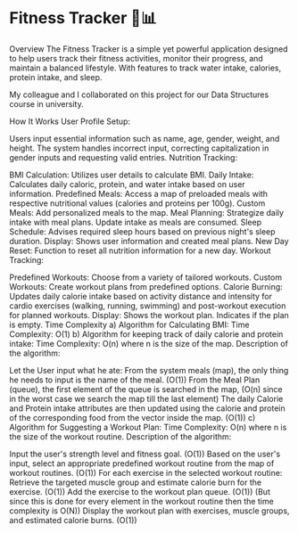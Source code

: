 # Fitness Tracker 💪📊
Overview
The Fitness Tracker is a simple yet powerful application designed to help users track their fitness activities, monitor their progress, and maintain a balanced lifestyle. With features to track water intake, calories, protein intake, and sleep.

My colleague and I collaborated on this project for our Data Structures course in university. 

How It Works
User Profile Setup:

Users input essential information such as name, age, gender, weight, and height.
The system handles incorrect input, correcting capitalization in gender inputs and requesting valid entries.
Nutrition Tracking:

BMI Calculation: Utilizes user details to calculate BMI.
Daily Intake: Calculates daily caloric, protein, and water intake based on user information.
Predefined Meals: Access a map of preloaded meals with respective nutritional values (calories and proteins per 100g).
Custom Meals: Add personalized meals to the map.
Meal Planning: Strategize daily intake with meal plans. Update intake as meals are consumed.
Sleep Schedule: Advises required sleep hours based on previous night's sleep duration.
Display: Shows user information and created meal plans.
New Day Reset: Function to reset all nutrition information for a new day.
Workout Tracking:

Predefined Workouts: Choose from a variety of tailored workouts.
Custom Workouts: Create workout plans from predefined options.
Calorie Burning: Updates daily calorie intake based on activity distance and intensity for cardio exercises (walking, running, swimming) and post-workout execution for planned workouts.
Display: Shows the workout plan. Indicates if the plan is empty.
Time Complexity
a) Algorithm for Calculating BMI:
Time Complexity: O(1)
b) Algorithm for keeping track of daily calorie and protein intake:
Time Complexity: O(n) where n is the size of the map.
Description of the algorithm:

Let the User input what he ate:
From the system meals (map), the only thing he needs to input is the name of the meal. (O(1))
From the Meal Plan (queue), the first element of the queue is searched in the map, (O(n) since in the worst case we search the map till the last element)
The daily Calorie and Protein intake attributes are then updated using the calorie and protein of the corresponding food from the vector inside the map. (O(1))
c) Algorithm for Suggesting a Workout Plan:
Time Complexity: O(n) where n is the size of the workout routine.
Description of the algorithm:

Input the user's strength level and fitness goal. (O(1))
Based on the user's input, select an appropriate predefined workout routine from the map of workout routines. (O(1))
For each exercise in the selected workout routine:
Retrieve the targeted muscle group and estimate calorie burn for the exercise. (O(1))
Add the exercise to the workout plan queue. (O(1)) (But since this is done for every element in the workout routine then the time complexity is O(N))
Display the workout plan with exercises, muscle groups, and estimated calorie burns. (O(1))

